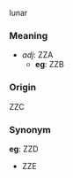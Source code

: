 lunar
### Meaning
+ _adj_: ZZA
    + __eg__: ZZB

### Origin

ZZC

### Synonym

__eg__: ZZD

+ ZZE


